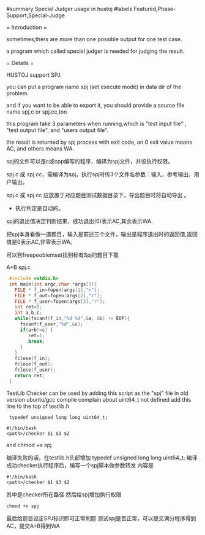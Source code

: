 #summary Special Judger usage in hustoj
#labels Featured,Phase-Support,Special-Judge

= Introduction =

sometimes,thers are more than one possible output for one test case.

a program which called special judger is needed for judging the result.


= Details =

HUSTOJ support SPJ.

you can put a program name spj (set execute mode) in data dir of the problem.

and if you want to be able to export it, you should provide a source file name spj.c or spj.cc,too

this program take 3 parameters when running,which is "test input file" , "test output file", and "users output file".

the result is returned by spj process with exit code, an 0 exit value means AC, and others means WA.

spj的文件可以是c或cpp编写的程序，编译为spj文件，并设执行权限。

spj.c 或 spj.cc，需编译为spj，执行spj时传3个文件名参数：输入，参考输出，用户输出。

spj.c 或 spj.cc 应放置于对应题目测试数据目录下，导出题目时将自动导出 。

* 执行判定是自动的。

spj的退出值决定判断结果，成功退出(0)表示AC,其余表示WA.

把spj本身看做一道题目，输入是前述三个文件，输出是程序退出时的返回值,返回值是0表示AC,非零表示WA。

可以到freepeoblemset找到标有Spj的题目下载


A+B spj.c

```c
 #include <stdio.h>
 int main(int argc,char *args[]){
   FILE * f_in=fopen(args[1],"r");
   FILE * f_out=fopen(args[2],"r");
   FILE * f_user=fopen(args[3],"r");
   int ret=0;
   int a,b,c;
   while(fscanf(f_in,"%d %d",&a, &b) != EOF){
     fscanf(f_user,"%d",&c);
     if(a+b!=c) {
        ret=1;
        break;
     }
   }
   fclose(f_in);
   fclose(f_out);
   fclose(f_user);
   return ret;
 }
```


TestLib Checker can be used by adding this script as the "spj" file
in old version ubuntu/gcc compile complain about uint64_t not defined
add this line to the top of testlib.h

```
 typedef unsigned long long uint64_t;
```

```
#!/bin/bash
<path>/checker $1 $3 $2
```
and chmod +x spj

编译失败的话，在testlib.h头部增加
 typedef unsigned long long uint64_t;
编译成功checker执行程序后，编写一个spj脚本做参数转发
内容是
```
#!/bin/bash
<path>/checker $1 $3 $2
```
其中<path>是checker所在路径
然后给spj增加执行权限
```
chmod +x spj
```
最后给题目设定SPJ标识即可正常判题
测试spj是否正常，可以提交满分程序得到AC，提交A+B得到WA
